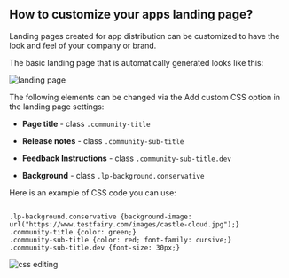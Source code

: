 ## How to customize your apps landing page?
Landing pages created for app distribution can be customized to have the look and feel of your company or brand.

The basic landing page that is automatically generated looks like this:


![landing page](/img/landing-page-customization-areas.png)


The following elements can be changed via the Add custom CSS option in the landing page settings:


 * **Page title** - class `.community-title`
 
 * **Release notes** - class `.community-sub-title`
 
 * **Feedback Instructions** - class `.community-sub-title.dev`
 
 * **Background** - class `.lp-background.conservative`
 

Here is an example of CSS code you can use:

```

.lp-background.conservative {background-image: url("https://www.testfairy.com/images/castle-cloud.jpg");}
.community-title {color: green;}
.community-sub-title {color: red; font-family: cursive;}
.community-sub-title.dev {font-size: 30px;}

```
 
 
![css editing](/img/landing-page-customization-css-place.png)
